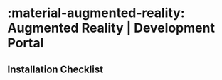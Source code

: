 # :material-augmented-reality: Augmented Reality \| Development Portal

## Installation Checklist



## 